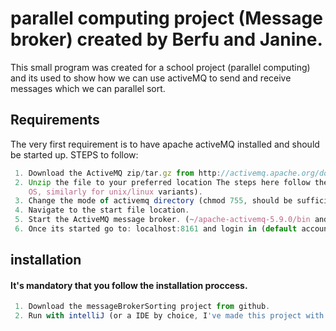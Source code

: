 # parallel computing project (Message broker) created by Berfu and Janine.

This small program was created for a school project (parallel computing) and its used to show how we can use activeMQ to send and receive messages which we can parallel sort.

## Requirements
The very first requirement is to have apache activeMQ installed and should be started up.
STEPS to follow:
```javascript
 1. Download the ActiveMQ zip/tar.gz from http://activemq.apache.org/download.html
 2. Unzip the file to your preferred location The steps here follow the location of ~/Downloads (in this example for Mac
    OS, similarly for unix/linux variants).
 3. Change the mode of activemq directory (chmod 755, should be sufficient)
 4. Navigate to the start file location.
 5. Start the ActiveMQ message broker. (~/apache-activemq-5.9.0/bin and then type in terminal "sudo sh activemq start" without the quotes)
 6. Once its started go to: localhost:8161 and login in (default account: admin admin)
```

## installation
#### It's mandatory that you follow the installation proccess.
```javascript
 1. Download the messageBrokerSorting project from github.
 2. Run with intelliJ (or a IDE by choice, I've made this project with InteliJ and should best work with it) After you have started up the message broker.
```

